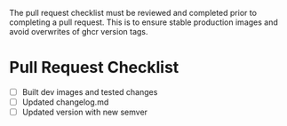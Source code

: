 The pull request checklist must be reviewed and completed prior to completing a pull request. This is to ensure stable production images and avoid overwrites of ghcr version tags.

# Pull Request Checklist
- [ ] Built dev images and tested changes
- [ ] Updated changelog.md
- [ ] Updated version with new semver
